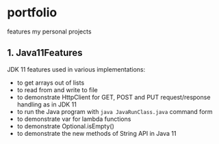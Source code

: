 # portfolio
features my personal projects

## 1. Java11Features
JDK 11 features used in various implementations:
- to get arrays out of lists
- to read from and write to file
- to demonstrate HttpClient for GET, POST and PUT request/response handling as in JDK 11
- to run the Java program with `java JavaRunClass.java` command form
- to demonstrate var for lambda functions
- to demonstrate Optional.isEmpty() 
- to demonstrate the new methods of String API in Java 11